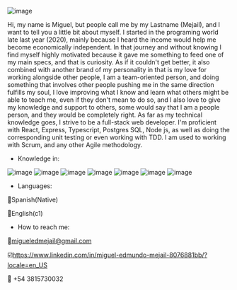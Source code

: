 ![image](https://gist.githubusercontent.com/zeysert/bc8c0a4090c377a755dcc77bbeac66e4/raw/43f9b12677934c5d99499f6d9d574d30c86f979c/coding.gif)

Hi, my name is Miguel, but people call me by my Lastname (Mejail), and I want to tell you a little bit about myself. I started in the programing world late last year (2020), mainly because I heard the income would help me become economically independent. In that journey and without knowing I find myself highly motivated because it gave me something to feed one of my main specs, and that is curiosity. As if it couldn't get better, it also combined with another brand of my personality in that is my love for working alongside other people, I am a team-oriented person, and doing something that involves other people pushing me in the same direction fulfills my soul,
I love improving what I know and learn what others might be able to teach me, even if they don't mean to do so, and I also love to give my knowledge and support to others, some would say that I am a people person, and they would be completely right.
As far as my technical knowledge goes, I strive to be a full-stack web developer. I'm proficient with React, Express, Typescript, Postgres SQL, Node js, as well as doing the corresponding unit testing or even working with TDD. I am used to working with Scrum, and any other Agile methodology.


- Knowledge in:

![image](https://user-images.githubusercontent.com/75386133/118582414-e7450f80-b758-11eb-9b08-5509f392ca82.png)
![image](https://user-images.githubusercontent.com/75386133/118582992-ecef2500-b759-11eb-8335-f05ad2e84bd0.png)
![image](https://user-images.githubusercontent.com/75386133/118583020-f6788d00-b759-11eb-9abe-6da84119892e.png)
![image](https://user-images.githubusercontent.com/75386133/118583034-fb3d4100-b759-11eb-95d5-1893b807eb96.png)
![image](https://user-images.githubusercontent.com/75386133/118583047-009a8b80-b75a-11eb-84b0-7c87acfd8eb2.png)
![image](https://user-images.githubusercontent.com/75386133/118583062-07c19980-b75a-11eb-94e7-29972a814723.png)
![image](https://user-images.githubusercontent.com/75386133/118583077-0f813e00-b75a-11eb-829e-f890a7937198.png)

- Languages:

:small_orange_diamond:Spanish(Native)

:small_orange_diamond:English(c1)




- How to reach me:

:email:migueledmejail@gmail.com

:ballot_box_with_check:https://www.linkedin.com/in/miguel-edmundo-mejail-8076881bb/?locale=en_US

:iphone: +54 3815730032
